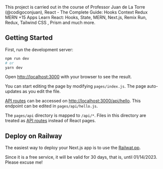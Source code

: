 This project is carried out in the course of Professor Juan de La Torre (@codigoconjuan), React - The Complete Guide: Hooks Context Redux MERN +15 Apps Learn React: Hooks, State, MERN, Next.js, Remix Run, Redux, Tailwind CSS , Prism and much more.

## Getting Started

First, run the development server:

```bash
npm run dev
# or
yarn dev
```

Open [http://localhost:3000](http://localhost:3000) with your browser to see the result.

You can start editing the page by modifying `pages/index.js`. The page auto-updates as you edit the file.

[API routes](https://nextjs.org/docs/api-routes/introduction) can be accessed on [http://localhost:3000/api/hello](http://localhost:3000/api/hello). This endpoint can be edited in `pages/api/hello.js`.

The `pages/api` directory is mapped to `/api/*`. Files in this directory are treated as [API routes](https://nextjs.org/docs/api-routes/introduction) instead of React pages.



## Deploy on Railway

The easiest way to deploy your Next.js app is to use the [Railwat.pp](https://quioscoappdepoy-production.up.railway.app/).

Since it is a free service, it will be valid for 30 days, that is, until 01/14/2023. Please excuse me!
